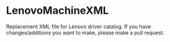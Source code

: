 # LenovoMachineXML
Replacement XML file for Lenovo driver catalog. If you have changes/additions you want to make, please make a pull request.
